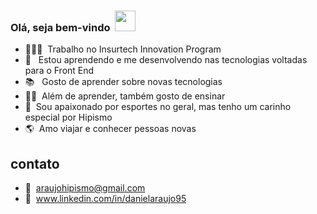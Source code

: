### Olá, seja bem-vindo &nbsp;<img width="33px" src="https://user-images.githubusercontent.com/1303154/88677602-1635ba80-d120-11ea-84d8-d263ba5fc3c0.gif" />

- 👨🏾‍💻&nbsp;  Trabalho no Insurtech Innovation Program
- 🧠 &nbsp; Estou aprendendo e me desenvolvendo nas tecnologias voltadas para o Front End
- 📚 &nbsp; Gosto de aprender sobre novas tecnologias
- ✌🏾&nbsp; Além de aprender, também gosto de ensinar 
- 🏇&nbsp; Sou apaixonado por esportes no geral, mas tenho um carinho especial por Hipismo
- 🌎&nbsp; Amo viajar e conhecer pessoas novas

## contato ##

- 📧&nbsp; araujohipismo@gmail.com
- 🔗&nbsp; www.linkedin.com/in/danielaraujo95
